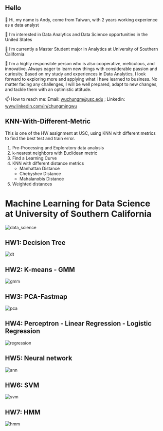 ## Hello

👋 Hi, my name is Andy, come from Taiwan, with 2 years working experience as a data analyst

👀 I’m interested in Data Analytics and Data Science opportunities in the United States

🌱 I’m currently a Master Student major in Analytics at University of Southern California

💞️ I’m a highly responsible person who is also cooperative, meticulous, and innovative. Always eager to learn new things with considerable passion and curiosity. Based on my study and experiences in Data Analytics, I look forward to exploring more and applying what I have learned to business. No matter facing any challenges, I will be well prepared, adapt to new changes, and tackle them with an optimistic attitude.

📫 How to reach me: Email: wuchungm@usc.edu ; Linkedin: www.linkedin.com/in/chungmingwu


## KNN-With-Different-Metric

This is one of the HW assignment at USC, using KNN with different metrics to find the best test and train error.

1. Pre-Processing and Exploratory data analysis
2. k-nearest neighbors with Euclidean metric
3. Find a Learning Curve
4. KNN with different distance metrics
   - Manhattan Distance
   - Chebyshev Distance   
   - Mahalanobis Distance
5. Weighted distances


# Machine Learning for Data Science at University of Southern California
![data_science](graphic/ds.jpg)

## HW1: Decision Tree
![dt](graphic/tree.png)

## HW2: K-means - GMM
![gmm](graphic/gmm.png)

## HW3: PCA-Fastmap
![pca](graphic/pca.png)

## HW4: Perceptron - Linear Regression - Logistic Regression
![regression](graphic/regression.png)

## HW5: Neural network
![ann](graphic/ann.png)

## HW6: SVM
![svm](graphic/svm.png)

## HW7: HMM
![hmm](graphic/hmm.png)
